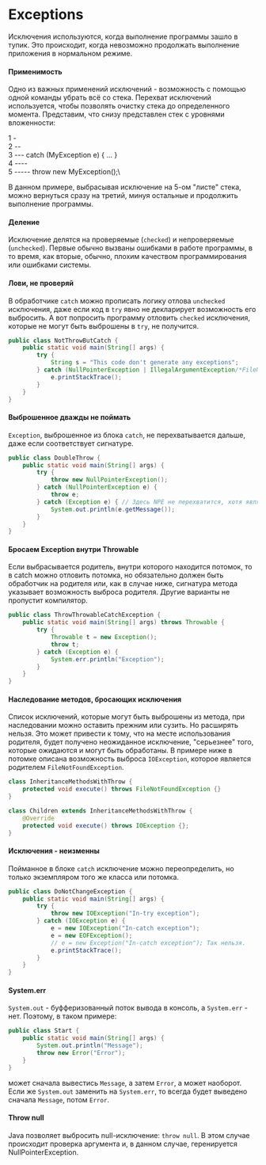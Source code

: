 # Exceptions
Исключения используются, когда выполнение программы зашло в тупик. Это происходит, когда невозможно продолжать выполнение
приложения в нормальном режиме.

#### Применимость
Одно из важных применений исключений - возможность с помощью одной команды убрать всё со стека. Перехват исключений 
используется, чтобы позволять очистку стека до определенного момента. Представим, что снизу представлен стек с уровнями
вложенности:

1 -\
2 --\
3 --- catch (MyException e) { ... }\
4 ----\
5 ----- throw new MyException();\

В данном примере, выбрасывая исключение на 5-ом "листе" стека, можно вернуться сразу на третий, минуя остальные и
продолжить выполнение программы.

#### Деление
Исключение делятся на проверяемые (`checked`) и непроверяемые (`unchecked`). Первые обычно вызваны ошибками в работе
программы, в то время, как вторые, обычно, плохим качеством программирования или ошибками системы.

#### Лови, не проверяй
В обработчике `catch` можно прописать логику отлова `unchecked` исключения, даже если код в `try` явно не декларирует
возможность его выбросить. А вот попросить программу отловить `checked` исключения, которые не могут быть выброшены в
`try`, не получится.
```java
public class NotThrowButCatch {
    public static void main(String[] args) {
        try {
            String s = "This code don't generate any exceptions";
        } catch (NullPointerException | IllegalArgumentException/*FileNotFoundException*/ e) { // FileNotFoundException - checked
            e.printStackTrace();
        }
    }
}
```

#### Выброшенное дважды не поймать
`Exception`, выброшенное из блока `catch`, не перехватывается дальше, даже если соответствует сигнатуре.
```java
public class DoubleThrow {
    public static void main(String[] args) {
        try {
            throw new NullPointerException();
        } catch (NullPointerException e) {
            throw e;
        } catch (Exception e) { // Здесь NPE не перехватится, хотя является наследником Exception
            System.out.println(e.getMessage());
        }
    }
}
```

#### Бросаем Exception внутри Throwable
Если выбрасывается родитель, внутри которого находится потомок, то в catch можно отловить потомка, но обязательно должен
быть обработчик на родителя или, как в случае ниже, сигнатура метода указывает возможность выброса родителя. Другие
варианты не пропустит компилятор.
```java
public class ThrowThrowableCatchException {
    public static void main(String[] args) throws Throwable {
        try {
            Throwable t = new Exception();
            throw t;
        } catch (Exception e) {
            System.err.println("Exception");
        }
    }
}
```

#### Наследование методов, бросающих исключения
Список исключений, которые могут быть выброшены из метода, при наследовании можно оставить прежним или сузить. Но
расширять нельзя. Это может привести к тому, что на месте использования родителя, будет получено неожиданное исключение,
"серьезнее" того, которые ожидаются и могут быть обработаны. В примере ниже в потомке описана возможность выброса
`IOException`, которое является родителем `FileNotFoundException`.
```java
class InheritanceMethodsWithThrow {
    protected void execute() throws FileNotFoundException {}
}

class Children extends InheritanceMethodsWithThrow {
    @Override
    protected void execute() throws IOException {}; 
}
```

#### Исключения - неизменны
Пойманное в блоке `catch` исключение можно переопределить, но только экземпляром того же класса или потомка.
```java
public class DoNotChangeException {
    public static void main(String[] args) {
        try {
            throw new IOException("In-try exception");
        } catch (IOException e) {
            e = new IOException("In-catch exception");
            e = new EOFException();
            // e = new Exception("In-catch exception"); Так нельзя. 
            e.printStackTrace();
        } 
    }
}
```

#### System.err
`System.out` - буфферизованный поток вывода в консоль, а `System.err` - нет. Поэтому, в таком примере:
```java
public class Start {
    public static void main(String[] args) {
        System.out.println("Message");
        throw new Error("Error");
    }
}
```
может сначала вывестись `Message`, а затем `Error`, а может наоборот. Если же `System.out` заменить на `System.err`, то
всегда будет выведено сначала `Message`, потом `Error`.

#### Throw null
Java позволяет выбросить null-исключение: `throw null`. В этом случае происходит проверка аргумента и, в данном случае,
геренируется NullPointerException.